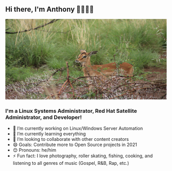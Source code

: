 ## Hi there, I'm Anthony 👋🏾👲🏿

![Alt White Tailed Deer][profile]

### I'm a Linux Systems Administrator, Red Hat Satellite Administrator, and Developer!
- 🔭 I’m currently working on Linux/Windows Server Automation
- 🌱 I’m currently learning everything
- 👯 I’m looking to collaborate with other content creators
- 😄 Goals: Contribute more to Open Source projects in 2021
- 😊 Pronouns: he/him
- ⚡ Fun fact: I love photography, roller skating, fishing, cooking, and listening to all genres of music (Gospel, R&B, Rap, etc.)

<!-- - 🤔 I’m looking for help with ...
- 💬 Ask me about ...
- 📫 How to reach me: ... -->

<!-- ### Connect with me:

[<img align="left" alt="LinkedIn" width="26px" src="https://img.icons8.com/color/48/000000/linkedin.png"/>][linkedin]
[<img align="left" alt="YouTube" width="26px" src="https://img.icons8.com/color/48/000000/youtube.png"/>][youtube] -->

<br />

<!-- ### Languages and Tools:

[<img align="left" alt="Visual Studio" width="26px" src="https://img.icons8.com/color/48/000000/visual-studio-2019.png" />][webdevplaylist]
[<img align="left" alt="Visual Studio Code" width="26px" src="https://img.icons8.com/fluent/48/000000/visual-studio-code-2019.png" />][vscodeplaylist]
[<img align="left" alt="CSS" width="26px" src="https://img.icons8.com/color/48/000000/css3.png" />][cssplaylist] -->

<!-- 🏠 [Website][website] **|**
🐦 [Twitter][twitter] **|**
📺 [YouTube][youtube] **|**
🕴  [LinkedIn][linkedin] **|** -->


<br />
<br />

[profile]: https://github.com/AnthonyB955/AnthonyB955/blob/master/images/White_Tailed_Deer.jpg
[website]: https://
[twitter]: https://
[youtube]: https://www.youtube.com/
[instagram]: https://
[linkedin]: https://www.linkedin.com/in/anthony-beden-144b7524
[webdevplaylist]: https://www.youtube.com/playlist?list=PLjgVBqx1_9Vrf7BaoIoExeKqZ_YWnSHNY
[jsplaylist]: https://www.youtube.com/playlist?list=PLjgVBqx1_9VoLnSG5-M3fkbHAb8WO4Bsa
[cssplaylist]: https://www.youtube.com/playlist?list=PLjgVBqx1_9VotsFN50eY5Cnp00iphTzT_
[vscodeplaylist]: https://www.youtube.com/playlist?list=PLjgVBqx1_9VoU7TpkfFF2rY_HLJ6itr2-
[nodeplaylist]: https://www.youtube.com/playlist?list=PLjgVBqx1_9Vo90RVgXb3m5_JkthM-2Pk8
[automationplaylist]: https://www.youtube.com/playlist?list=PLjgVBqx1_9VqJfR9ip7zxfQC4wL441uH0
[reactplaylist]: https://

